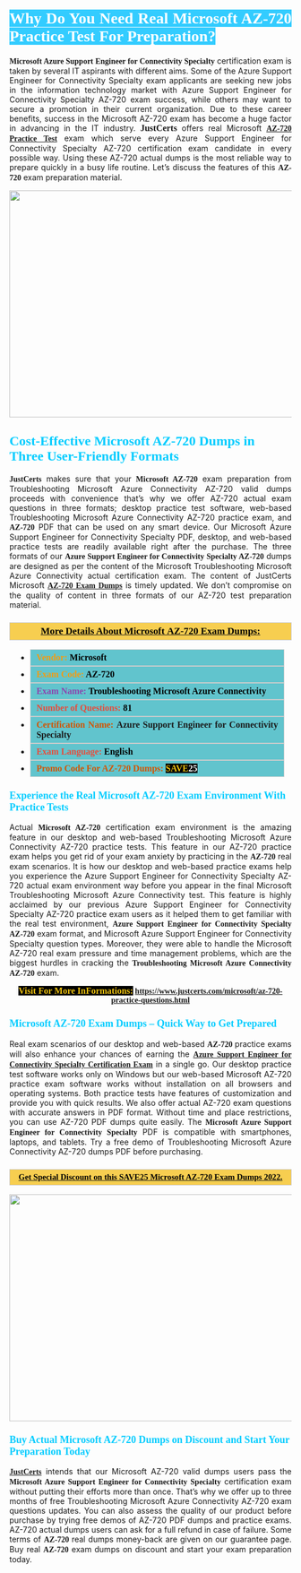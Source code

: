 <h1 style="text-align: justify;"><span style="color:#ffffff;"><span style="font-family:Georgia,serif;"><strong><span style="background-color:#33ccff;">Why Do You Need Real Microsoft AZ-720 Practice Test For Preparation?</span></strong></span></span></h1>

<p style="text-align: justify;"><span style="font-family:Georgia,serif;"><strong>Microsoft Azure Support Engineer for Connectivity Specialty</strong></span> certification exam is taken by several IT aspirants with different aims. Some of the Azure Support Engineer for Connectivity Specialty exam applicants are seeking new jobs in the information technology market with Azure Support Engineer for Connectivity Specialty AZ-720 exam success, while others may want to secure a promotion in their current organization. Due to these career benefits, success in the Microsoft AZ-720 exam has become a huge factor in advancing in the IT industry. <span style="font-family:Georgia,serif;"><strong><span style="font-size:16px;">JustCerts</span></strong></span> offers real Microsoft <span style="font-size:14px;"><span style="font-family:Georgia,serif;"><strong><a href="https://www.justcerts.com/microsoft/az-720-practice-questions.html">AZ-720 Practice Test</a></strong></span></span> exam which serve every Azure Support Engineer for Connectivity Specialty AZ-720 certification exam candidate in every possible way. Using these AZ-720 actual dumps is the most reliable way to prepare quickly in a busy life routine. Let’s discuss the features of this <span style="font-family:Georgia,serif;"><strong> AZ-720</strong></span> exam preparation material.</p>

<p style="text-align: center;"><a href="https://www.justcerts.com/microsoft/az-720-practice-questions.html"><img alt="" src="https://i.imgur.com/3zmepCe.jpg" style="width: 720px; height: 405px;" /></a></p>

<h2 style="margin-right:0in; margin-left:0in"><span style="color:#00ccff;"><span style="font-family:Georgia,serif;"><strong><span style="font-size:18pt">Cost-Effective Microsoft AZ-720 Dumps in Three User-Friendly Formats</span></strong></span></span></h2>

<p style="text-align: justify;"><span style="font-size:14px;"><span style="font-family:Georgia,serif;"><strong>JustCerts</strong></span></span> makes sure that your <span style="font-family:Georgia,serif;"><strong>Microsoft AZ-720</strong></span> exam preparation from Troubleshooting Microsoft Azure Connectivity AZ-720 valid dumps proceeds with convenience that’s why we offer AZ-720 actual exam questions in three formats; desktop practice test software, web-based Troubleshooting Microsoft Azure Connectivity AZ-720 practice exam, and <span style="font-family:Georgia,serif;"><strong> AZ-720</strong></span> PDF that can be used on any smart device. Our Microsoft Azure Support Engineer for Connectivity Specialty PDF, desktop, and web-based practice tests are readily available right after the purchase. The three formats of our <span style="font-family:Georgia,serif;"><strong>Azure Support Engineer for Connectivity Specialty AZ-720</strong></span> dumps are designed as per the content of the Microsoft Troubleshooting Microsoft Azure Connectivity actual certification exam. The content of JustCerts Microsoft <a href="https://www.justcerts.com/microsoft/az-720-practice-questions.html"><span style="font-size:14px;"><span style="font-family:Georgia,serif;"><strong>AZ-720 Exam Dumps</strong></span></span></a> is timely updated. We don’t compromise on the quality of content in three formats of our AZ-720 test preparation material. </p>

<h3 style="background: #f7ce50; border: 1px solid rgb(204, 204, 204); padding: 5px 10px; text-align: center;"><span style="font-family:Georgia,serif;"><u><u><span style="color:#000000;"><span style="font-size:11pt"><span style="line-height:normal"><b><span style="font-size:13.0pt"><span cambria="">More Details About Microsoft AZ-720 Exam Dumps:</span></span></b></span></span></span></u></u></span></h3>

<ul>
	<li style="margin:0cm 10pt">
	<div style="background:#61c4cd; border: 1px solid rgb(204, 204, 204); padding: 5px 10px; text-align: justify;"><span style="font-family:Georgia,serif;"><span style="font-size:11pt"><span style="line-height:normal"><b><span style="font-size:12.0pt"><span new="" roman="" times=""><span style="color:#f39c12;">Vendor:</span> <span style="color:#000000;">Microsoft</span></span></span></b></span></span></span></div>
	</li>
	<li style="margin:0cm 10pt">
	<div style="background: #61c4cd; border: 1px solid rgb(204, 204, 204); padding: 5px 10px; text-align: justify;"><span style="font-family:Georgia,serif;"><span style="font-size:11pt"><span style="line-height:normal"><b><span style="font-size:12.0pt"><span new="" roman="" times=""><span style="color:#f39c12;">Exam Code:</span> <span style="color:#000000;">AZ-720</span></span></span></b></span></span></span></div>
	</li>
	<li style="margin:0cm 10pt">
	<div style="background: #61c4cd; border: 1px solid rgb(204, 204, 204); padding: 5px 10px; text-align: justify;"><span style="font-family:Georgia,serif;"><span style="font-size:11pt"><span style="line-height:normal"><b><span style="font-size:12.0pt"><span new="" roman="" times=""><span style="color:#8e44ad;">Exam Name:</span> <span style="color:#000000;">Troubleshooting Microsoft Azure Connectivity</span></span></span></b></span></span></span></div>
	</li>
	<li style="margin:0cm 10pt">
	<div style="background: #61c4cd; border: 1px solid rgb(204, 204, 204); padding: 5px 10px;"><span style="font-family:Georgia,serif;"><span style="font-size:11pt"><span style="line-height:normal"><b><span style="font-size:12.0pt"><span new="" roman="" times=""><span style="color:#e74c3c;">Number of Questions:</span><span style="color:#000000;"><span style="color:#f1c40f;"> </span>81</span></span></span></b></span></span></span></div>
	</li>
	<li style="margin:0cm 10pt">
	<div style="background: #61c4cd; border: 1px solid rgb(204, 204, 204); padding: 5px 10px; text-align: justify;"><span style="font-family:Georgia,serif;"><span style="font-size:11pt"><span style="line-height:normal"><b><span style="font-size:12.0pt"><span new="" roman="" times=""><span style="color:#d35400;">Certification Name:</span> Azure Support Engineer for Connectivity Specialty</span></span></b></span></span></span></div>
	</li>
	<li style="margin:0cm 10pt">
	<div style="background: #61c4cd; border: 1px solid rgb(204, 204, 204); padding: 5px 10px; text-align: justify;"><span style="font-family:Georgia,serif;"><span style="font-size:11pt"><span style="line-height:normal"><b><span style="font-size:12.0pt"><span new="" roman="" times=""><span style="color:#e74c3c;">Exam Language:</span> <span style="color:#000000;">English</span></span></span></b></span></span></span></div>
	</li>
	<li style="margin:0cm 10pt">
	<div style="background: #61c4cd; border: 1px solid rgb(204, 204, 204); padding: 5px 10px;"><span style="font-family:Georgia,serif;"><span style="font-size:11pt"><span style="line-height:normal"><b><span style="font-size:12.0pt"><span new="" roman="" times=""><span style="color:#d35400;">Promo Code For AZ-720 Dumps:</span><span style="color:#f1c40f;"> <span style="background-color:#000000;">SAVE</span></span><span style="color:#ffffff;"><span style="background-color:#000000;">25</span></span></span></span></b></span></span></span></div>
	</li>
</ul>

<h3 style="margin-right:0in; margin-left:0in"><span style="color:#00ccff;"><span style="font-family:Georgia,serif;"><strong><span style="font-size:13.5pt">Experience the Real Microsoft AZ-720 Exam Environment With Practice Tests</span></strong></span></span></h3>

<p style="text-align: justify;">Actual <strong><span style="font-family:Georgia,serif;">Microsoft AZ-720</span></strong> certification exam environment is the amazing feature in our desktop and web-based Troubleshooting Microsoft Azure Connectivity AZ-720 practice tests. This feature in our AZ-720 practice exam helps you get rid of your exam anxiety by practicing in the <span style="font-family:Georgia,serif;"><strong> AZ-720</strong></span> real exam scenarios. It is how our desktop and web-based practice exams help you experience the Azure Support Engineer for Connectivity Specialty AZ-720 actual exam environment way before you appear in the final Microsoft Troubleshooting Microsoft Azure Connectivity test. This feature is highly acclaimed by our previous Azure Support Engineer for Connectivity Specialty AZ-720 practice exam users as it helped them to get familiar with the real test environment, <span style="font-family:Georgia,serif;"><strong>Azure Support Engineer for Connectivity Specialty AZ-720</strong></span> exam format, and Microsoft Azure Support Engineer for Connectivity Specialty question types. Moreover, they were able to handle the Microsoft AZ-720 real exam pressure and time management problems, which are the biggest hurdles in cracking the <span style="font-family:Georgia,serif;"><strong>Troubleshooting Microsoft Azure Connectivity AZ-720</strong></span> exam. </p>

<p style="text-align: center;"><span style="font-family:Georgia,serif;"><strong><span style="font-size:16px;"><span style="color:#f1c40f;"><span style="background-color:#000000;">Visit For More InFormations:</span></span></span> <a href="https://www.justcerts.com/microsoft/az-720-practice-questions.html">https://www.justcerts.com/microsoft/az-720-practice-questions.html</a></strong></span></p>

<h3 style="margin-right:0in; margin-left:0in"><span style="color:#00ccff;"><span style="font-family:Georgia,serif;"><strong><span style="font-size:13.5pt">Microsoft AZ-720 Exam Dumps – Quick Way to Get Prepared</span></strong></span></span></h3>

<p style="text-align: justify;">Real exam scenarios of our desktop and web-based <span style="font-family:Georgia,serif;"><strong>AZ-720 </strong></span> practice exams will also enhance your chances of earning the <a href="https://www.justcerts.com/microsoft/azure-support-engineer-for-connectivity-specialty-certification-exams.html"><span style="font-family:Georgia,serif;"><strong>Azure Support Engineer for Connectivity Specialty Certification Exam</strong></span></a> in a single go. Our desktop practice test software works only on Windows but our web-based Microsoft AZ-720 practice exam software works without installation on all browsers and operating systems. Both practice tests have features of customization and provide you with quick results. We also offer actual AZ-720 exam questions with accurate answers in PDF format. Without time and place restrictions, you can use AZ-720 PDF dumps quite easily. The <span style="font-family:Georgia,serif;"><strong>Microsoft Azure Support Engineer for Connectivity Specialty</strong></span> PDF is compatible with smartphones, laptops, and tablets. Try a free demo of Troubleshooting Microsoft Azure Connectivity AZ-720 dumps PDF before purchasing.</p>

<h3 style="background: rgb(247, 206, 80); border: 1px solid rgb(204, 204, 204); padding: 5px 10px; text-align: center;"><span style="font-family:Georgia,serif;"><u><span style="color:#000000;"><span style="font-size:11pt;"><span style="line-height:normal;"><b><span cambria="">Get Special Discount on this SAVE25 Microsoft AZ-720 Exam Dumps 2022.</span></b></span></span></span></u></span></h3>

<p style="text-align: center;"><a href="https://www.justcerts.com/microsoft/az-720-practice-questions.html"><img alt="" src="https://i.imgur.com/fQyYzMS.jpg" style="width: 720px; height: 405px;" /></a></p>

<h3 style="margin-right:0in; margin-left:0in"><span style="color:#00ccff;"><span style="font-family:Georgia,serif;"><strong><span style="font-size:13.5pt">Buy Actual Microsoft AZ-720 Dumps on Discount and Start Your Preparation Today</span></strong></span></span></h3>

<p style="text-align: justify;"><a href="https://www.justcerts.com/"><span style="font-size:14px;"><span style="font-family:Georgia,serif;"><strong>JustCerts</strong></span></span></a> intends that our Microsoft AZ-720 valid dumps users pass the <span style="font-family:Georgia,serif;"><strong>Microsoft Azure Support Engineer for Connectivity Specialty</strong></span> certification exam without putting their efforts more than once. That’s why we offer up to three months of free Troubleshooting Microsoft Azure Connectivity AZ-720 exam questions updates. You can also assess the quality of our product before purchase by trying free demos of AZ-720 PDF dumps and practice exams. AZ-720 actual dumps users can ask for a full refund in case of failure. Some terms of <span style="font-family:Georgia,serif;"><strong>AZ-720 </strong></span> real dumps money-back are given on our guarantee page. Buy real <span style="font-family:Georgia,serif;"><strong> AZ-720</strong></span> exam dumps on discount and start your exam preparation today.</p>
